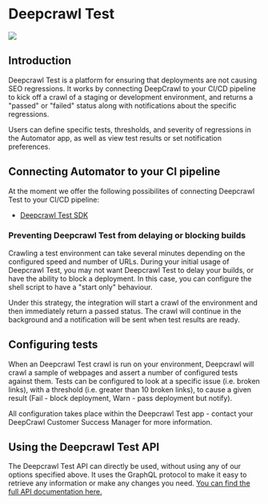 # Deepcrawl Test

[<img src="https://www.deepcrawl.com/wp-content/themes/deepcrawl/images/logo-footer.svg">](https://www.deepcrawl.com/)

## Introduction

Deepcrawl Test is a platform for ensuring that deployments are not causing SEO regressions. It works by connecting DeepCrawl to your CI/CD pipeline to kick off a crawl of a staging or development environment, and returns a "passed" or "failed" status along with notifications about the specific regressions.

Users can define specific tests, thresholds, and severity of regressions in the Automator app, as well as view test results or set notification preferences.

## Connecting Automator to your CI pipeline

At the moment we offer the following possibilites of connecting Deepcrawl Test to your CI/CD pipeline:

- [Deepcrawl Test SDK](./packages/test-sdk/README.md)

### Preventing Deepcrawl Test from delaying or blocking builds

Crawling a test environment can take several minutes depending on the configured speed and number of URLs. During your initial usage of Deepcrawl Test, you may not want Deepcrawl Test to delay your builds, or have the ability to block a deployment.
In this case, you can configure the shell script to have a "start only" behaviour.

Under this strategy, the integration will start a crawl of the environment and then immediately return a passed status. The crawl will continue in the background and a notification will be sent when test results are ready.

## Configuring tests

When an Deepcrawl Test crawl is run on your environment, Deepcrawl will crawl a sample of webpages and assert a number of configured tests against them. Tests can be configured to look at a specific issue (i.e. broken links), with a threshold (i.e. greater than 10 broken links), to cause a given result (Fail - block deployment, Warn - pass deployment but notify).

All configuration takes place within the Deepcrawl Test app - contact your DeepCrawl Customer Success Manager for more information.

## Using the Deepcrawl Test API

The Deepcrawl Test API can directly be used, without using any of our options specified above. It uses the GraphQL protocol to make it easy to retrieve any information or make any changes you need. [You can find the full API documentation here.](https://deepcrawl.github.io/automator-sdk/)
